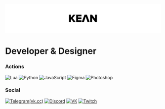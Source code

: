![Header](https://github.com/Kean13/Kean13/blob/main/assets/Banner.png)

# Developer & Designer

### Actions
![Lua](https://img.shields.io/badge/-Lua-000?style=for-the-badge&logo=lua)
![Python](https://img.shields.io/badge/-Python-000?style=for-the-badge&logo=python)
![JavaScript](https://img.shields.io/badge/-JavaScript-000?style=for-the-badge&logo=js)
![Figma](https://img.shields.io/badge/-Figma-000?style=for-the-badge&logo=figma)
![Photoshop](https://img.shields.io/badge/-Photoshop-000?style=for-the-badge&logo=adobephotoshop)

### Social
[![Telegram(vk.cc)](https://img.shields.io/badge/-Telegram-000?style=for-the-badge&logo=telegram)](https://t.me/keaaaan)
[![Discord](https://img.shields.io/badge/-Discord-000?style=for-the-badge&logo=discord)](https://discordapp.com/users/601666931338248192/)
[![VK](https://img.shields.io/badge/-VKontakte-000?style=for-the-badge&logo=vk)](https://vk.com/keaaaan)
[![Twitch](https://img.shields.io/badge/-Twitch-000?style=for-the-badge&logo=twitch)](https://twitch.tv/k9anchick)

